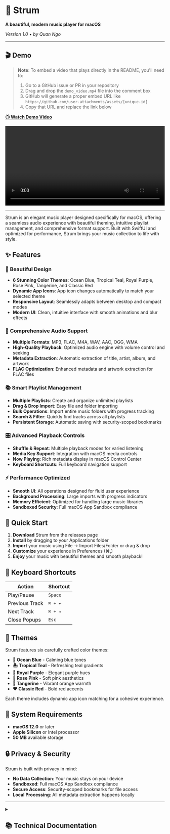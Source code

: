 # 🎵 Strum

**A beautiful, modern music player for macOS**

*Version 1.0* • *by Quan Ngo*

---

## 🎬 Demo

> **Note**: To embed a video that plays directly in the README, you'll need to:
> 1. Go to a GitHub issue or PR in your repository
> 2. Drag and drop the `demo_video.mp4` file into the comment box
> 3. GitHub will generate a proper embed URL like `https://github.com/user-attachments/assets/[unique-id]`
> 4. Copy that URL and replace the link below

**[📺 Watch Demo Video](https://github.com/quango2304/Strum/raw/refs/heads/main/example_images/demo_video.mp4)**

<video width="100%" controls>
  <source src="https://github.com/quango2304/Strum/raw/refs/heads/main/example_images/demo_video.mp4" type="video/mp4">
  Your browser does not support the video tag. <a href="https://github.com/quango2304/Strum/raw/refs/heads/main/example_images/demo_video.mp4">Click here to download the demo video</a>.
</video>

---

Strum is an elegant music player designed specifically for macOS, offering a seamless audio experience with beautiful theming, intuitive playlist management, and comprehensive format support. Built with SwiftUI and optimized for performance, Strum brings your music collection to life with style.

## ✨ Features

### 🎨 **Beautiful Design**
- **6 Stunning Color Themes**: Ocean Blue, Tropical Teal, Royal Purple, Rose Pink, Tangerine, and Classic Red
- **Dynamic App Icons**: App icon changes automatically to match your selected theme
- **Responsive Layout**: Seamlessly adapts between desktop and compact modes
- **Modern UI**: Clean, intuitive interface with smooth animations and blur effects

### 🎵 **Comprehensive Audio Support**
- **Multiple Formats**: MP3, FLAC, M4A, WAV, AAC, OGG, WMA
- **High-Quality Playback**: Optimized audio engine with volume control and seeking
- **Metadata Extraction**: Automatic extraction of title, artist, album, and artwork
- **FLAC Optimization**: Enhanced metadata and artwork extraction for FLAC files

### 📚 **Smart Playlist Management**
- **Multiple Playlists**: Create and organize unlimited playlists
- **Drag & Drop Import**: Easy file and folder importing
- **Bulk Operations**: Import entire music folders with progress tracking
- **Search & Filter**: Quickly find tracks across all playlists
- **Persistent Storage**: Automatic saving with security-scoped bookmarks

### 🎛️ **Advanced Playback Controls**
- **Shuffle & Repeat**: Multiple playback modes for varied listening
- **Media Key Support**: Integration with macOS media controls
- **Now Playing**: Rich metadata display in macOS Control Center
- **Keyboard Shortcuts**: Full keyboard navigation support

### ⚡ **Performance Optimized**
- **Smooth UI**: All operations designed for fluid user experience
- **Background Processing**: Large imports with progress indicators
- **Memory Efficient**: Optimized for handling large music libraries
- **Sandboxed Security**: Full macOS App Sandbox compliance

## 🚀 Quick Start

1. **Download** Strum from the releases page
2. **Install** by dragging to your Applications folder
3. **Import** your music using File → Import Files/Folder or drag & drop
4. **Customize** your experience in Preferences (⌘,)
5. **Enjoy** your music with beautiful themes and smooth playback!

## 🎹 Keyboard Shortcuts

| Action | Shortcut |
|--------|----------|
| Play/Pause | `Space` |
| Previous Track | `⌘ + ←` |
| Next Track | `⌘ + →` |
| Close Popups | `Esc` |

## 🎨 Themes

Strum features six carefully crafted color themes:

- **🌊 Ocean Blue** - Calming blue tones
- **🏝️ Tropical Teal** - Refreshing teal gradients
- **👑 Royal Purple** - Elegant purple hues
- **🌸 Rose Pink** - Soft pink aesthetics
- **🍊 Tangerine** - Vibrant orange warmth
- **❤️ Classic Red** - Bold red accents

Each theme includes dynamic app icon matching for a cohesive experience.

## 📱 System Requirements

- **macOS 12.0** or later
- **Apple Silicon** or Intel processor
- **50 MB** available storage

## 🔒 Privacy & Security

Strum is built with privacy in mind:
- **No Data Collection**: Your music stays on your device
- **Sandboxed**: Full macOS App Sandbox compliance
- **Secure Access**: Security-scoped bookmarks for file access
- **Local Processing**: All metadata extraction happens locally

---

<details>
<summary><h2>📚 Technical Documentation</h2></summary>

## 🏗️ Architecture Overview

Strum is built using modern SwiftUI architecture with a clear separation of concerns:

### Core Components

#### **Models**
- **Track**: Represents individual audio files with comprehensive metadata
- **Playlist**: Manages collections of tracks with CRUD operations
- **PlayerState**: Enumerations for player states and playback modes

#### **Managers**
- **PlaylistManager**: Handles playlist operations, file imports, and persistence
- **MusicPlayerManager**: Controls audio playback, shuffle/repeat modes, and media integration
- **PreferencesManager**: Manages app settings, themes, and user preferences

#### **UI System**
- **DesignSystem**: Centralized styling with colors, typography, and spacing
- **ColorTheme**: Dynamic theming system with 6 predefined themes
- **Responsive Layout**: Adaptive UI that scales from compact to desktop modes

## 🛠️ Technical Features

### **Audio Processing**
- **AVAudioPlayer**: Core audio playback engine
- **FLACMetadataKit**: Custom FLAC metadata extraction
- **Security-Scoped Bookmarks**: Persistent file access in sandboxed environment
- **Background Processing**: Non-blocking file imports with progress tracking

### **Data Persistence**
- **UserDefaults**: Lightweight preference storage
- **JSON Encoding**: Playlist data serialization
- **Automatic Saving**: Real-time data persistence with app lifecycle management

### **Performance Optimizations**
- **Lazy Loading**: Efficient memory usage for large libraries
- **Background Queues**: Non-blocking UI operations
- **Caching**: Artwork and metadata caching for improved performance
- **Responsive Design**: Adaptive layouts for optimal user experience

## 📁 Project Structure

```
Strum/
├── App/                          # Application entry point
│   └── StrumApp.swift           # Main app configuration
├── Core/                        # Business logic and data
│   ├── Models/                  # Data models
│   │   ├── Track.swift         # Audio track with metadata
│   │   ├── Playlist.swift      # Playlist management
│   │   └── PlayerState.swift   # Player state enums
│   └── Managers/               # Business logic managers
│       ├── PlaylistManager.swift      # Playlist operations
│       ├── MusicPlayerManager.swift   # Audio playback
│       └── PreferencesManager.swift   # Settings management
├── UI/                          # User interface components
│   ├── Views/                   # Main view components
│   │   ├── ContentView.swift   # Root view controller
│   │   ├── TrackListView.swift # Track listing and management
│   │   └── PlayerControlsView.swift # Playback controls
│   ├── Components/             # Reusable UI components
│   │   ├── PlaylistSidebar.swift     # Playlist navigation
│   │   ├── TrackRowView.swift        # Individual track display
│   │   └── SearchBar.swift           # Search functionality
│   ├── Popups/                 # Modal dialogs and overlays
│   │   ├── PreferencesView.swift     # Settings interface
│   │   ├── AboutView.swift           # About dialog
│   │   └── ToastView.swift           # Notification system
│   └── DesignSystem/           # Styling and theming
│       ├── DesignSystem.swift        # Core design tokens
│       ├── ColorTheme.swift          # Theme definitions
│       └── ButtonStyles.swift        # Custom button styles
└── Resources/                   # Static assets and configuration
    ├── Assets.xcassets         # Images and icons
    └── Supporting Files/       # Configuration files
```

## 🔧 Development Setup

### **Prerequisites**
- Xcode 15.0 or later
- macOS 13.0 or later (for development)
- Swift 5.9+

### **Dependencies**
- **FLACMetadataKit**: Custom Swift package for FLAC metadata extraction
- **AVFoundation**: System framework for audio playback
- **SwiftUI**: Modern declarative UI framework

### **Build Configuration**
- **Target**: macOS 12.0+
- **Architecture**: Universal (Apple Silicon + Intel)
- **Sandboxing**: Enabled with file access entitlements
- **Hardened Runtime**: Enabled for security

## 🧪 Testing Strategy

### **Unit Testing**
- Model validation and data integrity
- Manager functionality and state management
- Audio processing and metadata extraction

### **Integration Testing**
- File import workflows
- Playlist operations
- Theme switching and persistence

## 🚀 Deployment

### **Distribution**
- **Direct Download**: DMG package for easy installation
- **Code Signing**: Developer ID signed for Gatekeeper compatibility
- **Notarization**: Apple notarized for enhanced security

### **Release Process**
1. Version bump in project settings
2. Archive build with release configuration
3. Export with Developer ID signing
4. Create DMG package using `create_dmg.sh`
5. Notarize with Apple
6. Distribute via GitHub releases

## 🔮 Future Enhancements

### **Planned Features**
- **Smart Playlists**: Auto-generated playlists based on metadata
- **Equalizer**: Built-in audio equalizer with presets
- **Last.fm Integration**: Scrobbling and music discovery
- **Cloud Sync**: iCloud playlist synchronization
- **Lyrics Support**: Embedded and online lyrics display

### **Technical Improvements**
- **Core Data Migration**: Enhanced data persistence
- **Metal Visualizations**: GPU-accelerated audio visualizations
- **Plugin Architecture**: Third-party extension support
- **Advanced Search**: Full-text search with filters

</details>